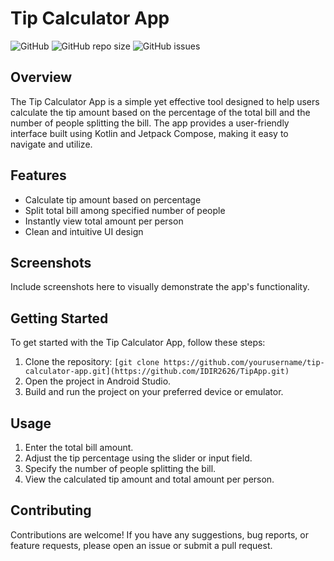 # Tip Calculator App

![GitHub](https://img.shields.io/github/license/IDIR2626/TipApp)
![GitHub repo size](https://img.shields.io/github/repo-size/IDIR2626/TipApp)
![GitHub issues](https://img.shields.io/github/issues/IDIR2626/TipApp)

## Overview

The Tip Calculator App is a simple yet effective tool designed to help users calculate the tip amount based on the percentage of the total bill and the number of people splitting the bill. The app provides a user-friendly interface built using Kotlin and Jetpack Compose, making it easy to navigate and utilize.

## Features

- Calculate tip amount based on percentage
- Split total bill among specified number of people
- Instantly view total amount per person
- Clean and intuitive UI design

## Screenshots

Include screenshots here to visually demonstrate the app's functionality.

## Getting Started

To get started with the Tip Calculator App, follow these steps:

1. Clone the repository: `[git clone https://github.com/yourusername/tip-calculator-app.git](https://github.com/IDIR2626/TipApp.git)`
2. Open the project in Android Studio.
3. Build and run the project on your preferred device or emulator.

## Usage

1. Enter the total bill amount.
2. Adjust the tip percentage using the slider or input field.
3. Specify the number of people splitting the bill.
4. View the calculated tip amount and total amount per person.

## Contributing

Contributions are welcome! If you have any suggestions, bug reports, or feature requests, please open an issue or submit a pull request.
